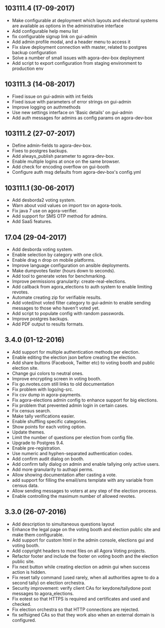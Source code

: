 ## 103111.4 (17-09-2017)

* Make configurable at deployment which layouts and electoral systems are available as options in the administrative interface
* Add configurable help menu list
* fix configurable signup link on gui-admin
* Add admin profile modal, and a header menu to access it
* Fix slave deployment connection with master, related to postgres backup configuration
* Solve a number of small issues with agora-dev-box deployment
* Add script to  export configuration from staging environment to production env

## 103111.3 (14-08-2017)

- Fixed issue on gui-admin with int fields
- Fixed issue with parameters of error strings on gui-admin
- Improve logging on authmethods
- Use new settings interface on 'Basic details' on gui-admin
- Add auth messages for admins as config params on agora-dev-box

## 103111.2 (27-07-2017)

- Define admin-fields to agora-dev-box.
- Fixes to postgres backups.
- Add always_publish parameter to agora-dev-box.
- Enable multiple logins at once on the same browser.
- Add check for encoding overflow on gui-booth
- Configure auth msg defaults from agora-dev-box's config.yml

## 103111.1 (30-06-2017)

- Add desborda2 voting system.
- Warn about void values on import tsv on agora-tools.
- Fix java 7 use on agora-verifier.
- Add support for SMS OTP method for admins.
- Add SaaS features.

## 17.04 (29-04-2017)

- Add desborda voting system.
- Enable selection by category with one click.
- Enable drag n drop on mobile platforms.
- Improve language configuration on ansible deployments.
- Make dumpvotes faster (hours down to seconds).
- Add tool to generate votes for benchmarking.
- Improve permissions granularity: create-real-elections.
- Add callback from agora_elections to auth system to enable limiting revotes.
- Automate creating zip for verifiable results.
- Add voted/not voted filter category to gui-admin to enable sending messages to those who haven't voted yet.
- Add script to populate config with random passwords.
- Improve postgres backups.
- Add PDF output to results formats.

## 3.4.0 (01-12-2016)
- Add support for multiple authentication methods per election.
- Enable editing the election json before creating the election.
- Add share buttons (Facebook, Twitter etc) to voting booth and public election site.
- Change gui colors to neutral ones.
- Improve encrypting screen in voting booth.
- Fix go.nvotes.com still links to old documentation
- Fix problem with logo/ng-src.
- Fix csv dump in agora-payments.
- Fix agora-elections admin config to enhance support for big elections.
- Fix problem that prevented admin login in certain cases.
- Fix census search.
- Make tally verifications easier.
- Enable shuffling specific categories.
- Show points for each voting option.
- Update themes.
- Limit the number of questions per election from config file.
- Upgrade to Postgres 9.4.
- Enable pre-registration.
- Use numeric and hyphen-separated authentication codes.
- Add confirm audit dialog on booth.
- Add confirm tally dialog on admin and enable tallying only active users.
- Add more granularity to authapi perms.
- Allow showing documentation after casting a vote.
- add support for filling the email/sms template with any variable from census data.
- Allow sending messages to voters at any step of the election process.
- Enable controlling the maximum number of allowed revotes.

## 3.3.0 (26-07-2016)

- Add description to simultaneous questions layout
- Enhance the legal page on the voting booth and election public site  and make them configurable.
- Add support for custom html in the admin console, elections gui and voting booth.
- Add copyright headers to most files on all Agora Voting projects.
- Refactor footer and include the footer on voting booth and the election public site.
- Fix next button while creating election on admin gui when success action is hidden.
- Fix reset tally command (used rarely, when all authorities agree to do a second tally) on election orchestra.
- Security improvement: verify client CAs for keydone/tallydone post messages to agora_elections.
- Fix eotest so that HTTPS is required and certificates and used and checked.
- Fix election orchestra so that HTTP connections are rejected.
- fix selfsigned CAs so that they work also when an external domain is configured.